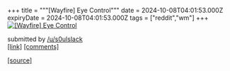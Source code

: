 +++
title = """[Wayfire] Eye Control"""
date = 2024-10-08T04:01:53.000Z
expiryDate = 2024-10-08T04:01:53.000Z
tags = ["reddit","wm"]
+++
[![[Wayfire] Eye Control](https://external-preview.redd.it/tbtO8EA8b6GBisz-hv5H5pFfhHorkWlP3qT04xEKAdg.jpg?width=640&crop=smart&auto=webp&s=111924b656920061ed2722875348f54a94e856ef "[Wayfire] Eye Control")](https://www.reddit.com/r/unixporn/comments/1fyr759/wayfire_eye_control/)

submitted by [/u/s0ulslack](https://www.reddit.com/user/s0ulslack)  
[\[link\]](https://streamable.com/zb8zfw) [\[comments\]](https://www.reddit.com/r/unixporn/comments/1fyr759/wayfire_eye_control/)

[[source]](https://www.reddit.com/r/unixporn/comments/1fyr759/wayfire_eye_control/)

